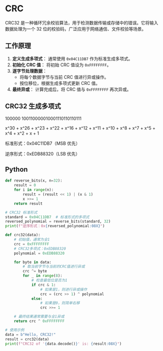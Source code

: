 # CRC

CRC32 是一种循环冗余校验算法，用于检测数据传输或存储中的错误。它将输入数据处理为一个 32 位的校验码，广泛应用于网络通信、文件校验等场景。

## 工作原理

1. **定义生成多项式**：
   通常使用 `0x04C11DB7` 作为标准生成多项式。
2. **初始化 CRC 值**：
   将初始 CRC 值设为 `0xFFFFFFFF`。
3. **逐字节处理数据**：
   - 将每个数据字节与当前 CRC 值进行异或操作。
   - 按位移位，根据生成多项式更新 CRC 值。
4. **最终异或**：
   计算完成后，将 CRC 值与 `0xFFFFFFFF` 再次异或。

## CRC32 生成多项式

100000 100110000010001110110110111

x^30 + x^26 + x^23 + x^22 + x^16 + x^12 + x^11 + x^10 + x^8 + x^7 + x^5 + x^4 + x^2 + x + 1

标准形式：0x04C11DB7（MSB 优先）

逆序形式：0xEDB88320（LSB 优先）

## Python

```py
def reverse_bits(x, n=32):
    result = 0
    for i in range(n):
        result = (result << 1) | (x & 1)
        x >>= 1
    return result

# CRC32 标准形式
standard = 0x04C11DB7  # 标准形式的多项式
reversed_polynomial = reverse_bits(standard, 32)
print(f"逆序形式：0x{reversed_polynomial:08X}")

def crc32(data):
    # 初始值，通常为全1
    crc = 0xFFFFFFFF
    # CRC32多项式：0xEDB88320
    polynomial = 0xEDB88320

    for byte in data:
        # 取当前字节与当前的CRC值进行异或
        crc ^= byte
        for _ in range(8):
            # 检查最低位是否为1
            if crc & 1:
                # 如果是1，则进行异或操作
                crc = (crc >> 1) ^ polynomial
            else:
                # 如果是0，则简单右移
                crc >>= 1

    # 最终结果通常需要与全1异或
    return crc ^ 0xFFFFFFFF

# 使用示例
data = b"Hello, CRC32!"
result = crc32(data)
print(f"CRC32 of '{data.decode()}' is: {result:08X}")
```